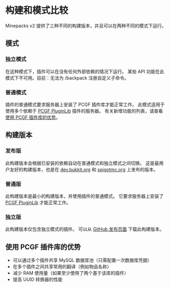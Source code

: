 # 构建和模式比较

[pcgfPluginLib]: https://github.com/GeorgH93/PCGF_PluginLib
[spigot]: https://www.spigotmc.org/resources/19286/
[bukkit]: http://dev.bukkit.org/bukkit-plugins/minepacks/
[githubReleases]: https://github.com/GeorgH93/Minepacks/releases

Minepacks v2 提供了三种不同的构建版本，并且可以在两种不同的模式下运行。

## 模式
### 独立模式
在这种模式下，插件可以在没有任何外部依赖的情况下运行。
某些 API 功能在此模式下不可用。目前：无法为 /backpack 注册自定义子命令。

### 普通模式
插件的普通模式要求服务器上安装了 PCGF 插件库才能正常工作。
此模式适用于使用多个依赖于 [PCGF PluginLib][pcgfPluginLib] 插件的服务器。
有关新增功能的列表，请查看 [使用 PCGF 插件库的优势](#使用-PCGF-插件库的优势)。

## 构建版本
### 发布版
此构建版本会根据已安装的依赖自动在普通模式和独立模式之间切换。
这是最用户友好的构建版本，也是在 [dev.bukkit.org][bukkit] 和 [spigotmc.org][spigot] 上发布的版本。

### 普通版
此构建版本是最小的构建版本，并使用插件的普通模式。
它要求服务器上安装了 [PCGF PluginLib][pcgfPluginLib] 才能正常工作。

### 独立版
此构建版本仅包含独立模式的插件。
可以从 [GitHub 发布页面][githubReleases] 下载此构建版本。

## 使用 PCGF 插件库的优势

* 可以通过多个插件共享 MySQL 数据库池（只需配置一次数据库凭据）
* 在多个插件之间共享常用的翻译（例如物品名称）
* 减少 RAM 使用量（如果至少使用了两个基于该库的插件）
* 提高 UUID 转换器的性能